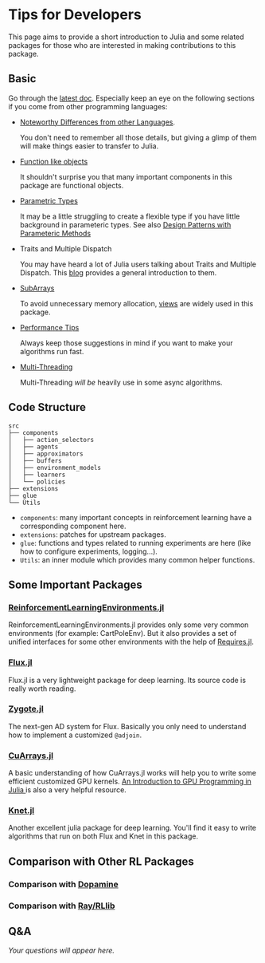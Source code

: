 # Tips for Developers

This page aims to provide a short introduction to Julia and some related packages for those who are interested in making contributions to this package.


## Basic

Go through the [latest doc](https://docs.julialang.org/en/latest/). Especially keep an eye on the following sections if you come from other programming languages:

- [Noteworthy Differences from other Languages](https://docs.julialang.org/en/latest/manual/noteworthy-differences/).

    You don't need to remember all those details, but giving a glimp of them will make things easier to transfer to Julia.

- [Function like objects](https://docs.julialang.org/en/latest/manual/methods/#Function-like-objects-1)

    It shouldn't surprise you that many important components in this package are functional objects.

- [Parametric Types](https://docs.julialang.org/en/v1/manual/types/#Parametric-Types-1)

    It may be a little struggling to create a flexible type if you have little background in parameteric types. See also [Design Patterns with Parameteric Methods](https://docs.julialang.org/en/latest/manual/methods/#Design-Patterns-with-Parametric-Methods-1)

- Traits and Multiple Dispatch

    You may have heard a lot of Julia users talking about Traits and Multiple Dispatch. This [blog](https://white.ucc.asn.au/2018/10/03/Dispatch,-Traits-and-Metaprogramming-Over-Reflection.html) provides a general introduction to them.

- [SubArrays](https://docs.julialang.org/en/latest/devdocs/subarrays/)

    To avoid unnecessary memory allocation, [views](https://docs.julialang.org/en/latest/base/arrays/#Views-(SubArrays-and-other-view-types)-1) are widely used in this package.

- [Performance Tips](https://docs.julialang.org/en/latest/manual/performance-tips/)

    Always keep those suggestions in mind if you want to make your algorithms run fast.

- [Multi-Threading](https://docs.julialang.org/en/latest/base/multi-threading/)

    Multi-Threading *will be* heavily use in some async algorithms.

## Code Structure

```
src
├── components
│   ├── action_selectors
│   ├── agents
│   ├── approximators
│   ├── buffers
│   ├── environment_models
│   ├── learners
│   └── policies
├── extensions
├── glue
└── Utils
```

- `components`: many important concepts in reinforcement learning have a corresponding component here.
- `extensions`: patches for upstream packages.
- `glue`: functions and types related to running experiments are here (like how to configure experiments, logging...).
- `Utils`: an inner module which provides many common helper functions.

## Some Important Packages

### [ReinforcementLearningEnvironments.jl](https://github.com/JuliaReinforcementLearning/ReinforcementLearningEnvironments.jl)

ReinforcementLearningEnvironments.jl provides only some very common environments (for example: CartPoleEnv). But it also provides a set of unified interfaces for some other environments with the help of [Requires.jl](https://github.com/MikeInnes/Requires.jl). 

### [Flux.jl](https://github.com/FluxML/Flux.jl)

Flux.jl is a very lightweight package for deep learning. Its source code is really worth reading.

### [Zygote.jl](https://github.com/FluxML/Zygote.jl)

The next-gen AD system for Flux. Basically you only need to understand how to implement a customized `@adjoin`.

### [CuArrays.jl](https://github.com/JuliaGPU/CuArrays.jl)

A basic understanding of how CuArrays.jl works will help you to write some efficient customized GPU kernels. [An Introduction to GPU Programming in Julia ](https://nextjournal.com/sdanisch/julia-gpu-programming) is also a very helpful resource.

### [Knet.jl](https://github.com/denizyuret/Knet.jl)

Another excellent julia package for deep learning. You'll find it easy to write algorithms that run on both Flux and Knet in this package.

## Comparison with Other RL Packages

### Comparison with [Dopamine](https://github.com/google/dopamine)

### Comparison with [Ray/RLlib](https://ray.readthedocs.io/en/latest/rllib.html)

## Q&A

*Your questions will appear here.*